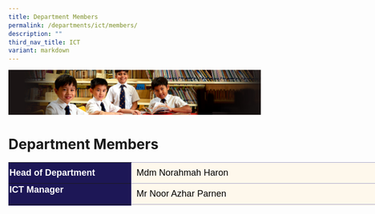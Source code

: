 ```yaml
---
title: Department Members
permalink: /departments/ict/members/
description: ""
third_nav_title: ICT
variant: markdown
---
```

![](/images/Sub-banner1.jpg)

Department Members
==================

<table style="margin: auto; outline: 0px; padding: 0px; clear: both; border: none; border-collapse: collapse; color: rgb(0, 0, 0); font-family: &quot;PT Sans&quot;, sans-serif; font-size: 18px; font-style: normal; font-variant-ligatures: normal; font-variant-caps: normal; font-weight: 400; letter-spacing: normal; orphans: 2; text-align: left; text-transform: none; white-space: normal; widows: 2; word-spacing: 0px; -webkit-text-stroke-width: 0px; background-color: rgb(255, 255, 255); text-decoration-thickness: initial; text-decoration-style: initial; text-decoration-color: initial; width: 856px; height: 87px;" class="ive_eobj_center iveo_table ives_tab_blue"><tbody style="margin: 0px; outline: 0px; padding: 0px;"><tr style="margin: 0px; outline: 0px; padding: 0px; background-color: rgb(254, 248, 236);"><th style="margin: 0px; outline: 0px; padding: 2px; text-align: left; background-color: rgb(29, 23, 86); color: rgb(255, 255, 255); width: 246px;">Head of Department</th><td style="margin: 0px; outline: 0px; padding: 10px; text-align: left; background-color: transparent; color: rgb(0, 0, 0); border: 1px solid rgb(168, 165, 201); width: 608px; vertical-align: top;">Mdm Norahmah Haron</td></tr><tr style="margin: 0px; outline: 0px; padding: 0px; background-color: rgb(254, 248, 236);"><th style="margin: 0px; outline: 0px; padding: 2px; text-align: left; background-color: rgb(29, 23, 86); color: rgb(255, 255, 255); width: 206px; vertical-align: top;">ICT Manager</th><td style="margin: 0px; outline: 0px; padding: 10px; text-align: left; background-color: transparent; color: rgb(0, 0, 0); border: 1px solid rgb(168, 165, 201); width: 608px; vertical-align: top;">Mr Noor Azhar Parnen</td></tr><tr style="margin: 0px; outline: 0px; padding: 0px; background-color: rgb(254, 248, 236);"><th style="margin: 0px; outline: 0px; padding: 2px; text-align: left; background-color: rgb(29, 23, 86); color: rgb(255, 255, 255); width: 206px; vertical-align: top;">Lead Teacher</th><td style="margin: 0px; outline: 0px; padding: 10px; text-align: left; background-color: transparent; color: rgb(0, 0, 0); border: 1px solid rgb(168, 165, 201); width: 608px; vertical-align: top;">Mr Alvin Soh</td></tr><tr style="margin: 0px; outline: 0px; padding: 0px; background-color: rgb(254, 248, 236);"><th style="margin: 0px; outline: 0px; padding: 2px; text-align: left; background-color: rgb(29, 23, 86); color: rgb(255, 255, 255); width: 206px; vertical-align: top;">Senior Teacher</th><td style="margin: 0px; outline: 0px; padding: 10px; text-align: left; background-color: transparent; color: rgb(0, 0, 0); border: 1px solid rgb(168, 165, 201); width: 608px; vertical-align: top;">Miss Zhang Min</td></tr><tr style="margin: 0px; outline: 0px; padding: 0px; background-color: rgb(254, 248, 236);"><th style="margin: 0px; outline: 0px; padding: 2px; text-align: left; background-color: rgb(29, 23, 86); color: rgb(255, 255, 255); width: 206px; vertical-align: top;">AV Coordinator</th><td style="margin: 0px; outline: 0px; padding: 10px; text-align: left; background-color: transparent; color: rgb(0, 0, 0); border: 1px solid rgb(168, 165, 201); width: 608px; vertical-align: top;">Mr Maurice Mo Liwen </td></tr><tr style="margin: 0px; outline: 0px; padding: 0px; background-color: rgb(254, 248, 236);"><th style="margin: 0px; outline: 0px; padding: 2px; text-align: left; background-color: rgb(29, 23, 86); color: rgb(255, 255, 255); width: 206px; vertical-align: top;">Desktop Engineers</th><td style="margin: 0px; outline: 0px; padding: 10px; text-align: left; background-color: transparent; color: rgb(0, 0, 0); border: 1px solid rgb(168, 165, 201); width: 608px; vertical-align: top;">Mr John Ong Choon Hui<br style="margin: 0px; outline: 0px; padding: 0px;"><div style="margin: 0px; outline: 0px; padding: 0px; line-height: 25.2px; text-align: left;"><span style="margin: 0px; outline: 0px; padding: 0px; background-color: transparent;">Mr Mohd Zuhaili Che Zakaria</span></div></td></tr><tr style="margin: 0px; outline: 0px; padding: 0px; background-color: rgb(254, 248, 236);"><th style="margin: 0px; outline: 0px; padding: 2px; text-align: left; background-color: rgb(29, 23, 86); color: rgb(255, 255, 255); width: 206px; vertical-align: top;">Members&nbsp;</th><td style="margin: 0px; outline: 0px; padding: 10px; text-align: center; background-color: transparent; color: rgb(0, 0, 0); border: 1px solid rgb(168, 165, 201);"><div style="margin: 0px; outline: 0px; padding: 0px; line-height: 25.2px;"><span style="margin: 0px; outline: 0px; padding: 0px; background-color: transparent;"></span></div><div style="margin: 0px; outline: 0px; padding: 0px; line-height: 25.2px; text-align: left;"><span style="margin: 0px; outline: 0px; padding: 0px; background-color: transparent;">Mdm Lin Miaoting Eunice</span><br style="margin: 0px; outline: 0px; padding: 0px;"></div><div style="margin: 0px; outline: 0px; padding: 0px; line-height: 25.2px; text-align: left;"><span style="margin: 0px; outline: 0px; padding: 0px; background-color: transparent;">Mdm Mah Ei Leen</span></div><div style="margin: 0px; outline: 0px; padding: 0px; line-height: 25.2px; text-align: left;"><span style="margin: 0px; outline: 0px; padding: 0px; background-color: transparent;">Miss Nur 'Amirah Jumat</span></div><div style="margin: 0px; outline: 0px; padding: 0px; line-height: 25.2px; text-align: left;">Mdm Nurulhuda Abdul Hamid</div><div style="margin: 0px; outline: 0px; padding: 0px; line-height: 25.2px; text-align: left;">Mr Teo Zhihao<span style="margin: 0px; outline: 0px; padding: 0px; background-color: transparent;"><br style="margin: 0px; outline: 0px; padding: 0px;"></span></div><div style="margin: 0px; outline: 0px; padding: 0px; line-height: 25.2px; text-align: left;">Mr Wong Soong Hung</div><div style="margin: 0px; outline: 0px; padding: 0px; line-height: 25.2px; text-align: left;">Mdm Yee Zhuoying Karmene<br style="margin: 0px; outline: 0px; padding: 0px;"></div><div style="margin: 0px; outline: 0px; padding: 0px; line-height: 25.2px; text-align: left;"><span style="margin: 0px; outline: 0px; padding: 0px; background-color: transparent;">Miss Yeo Chiew Hoon Rinda</span></div></td></tr></tbody></table>